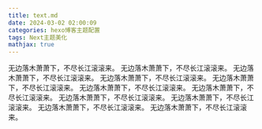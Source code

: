 ```yaml
---
title: text.md
date: 2024-03-02 02:00:09
categories: hexo博客主题配置
tags: Next主题美化
mathjax: true
---
```


无边落木萧萧下，不尽长江滚滚来。
无边落木萧萧下，不尽长江滚滚来。
无边落木萧萧下，不尽长江滚滚来。
无边落木萧萧下，不尽长江滚滚来。
无边落木萧萧下，不尽长江滚滚来。
无边落木萧萧下，不尽长江滚滚来。
无边落木萧萧下，不尽长江滚滚来。
无边落木萧萧下，不尽长江滚滚来。
无边落木萧萧下，不尽长江滚滚来。
无边落木萧萧下，不尽长江滚滚来。
无边落木萧萧下，不尽长江滚滚来。
